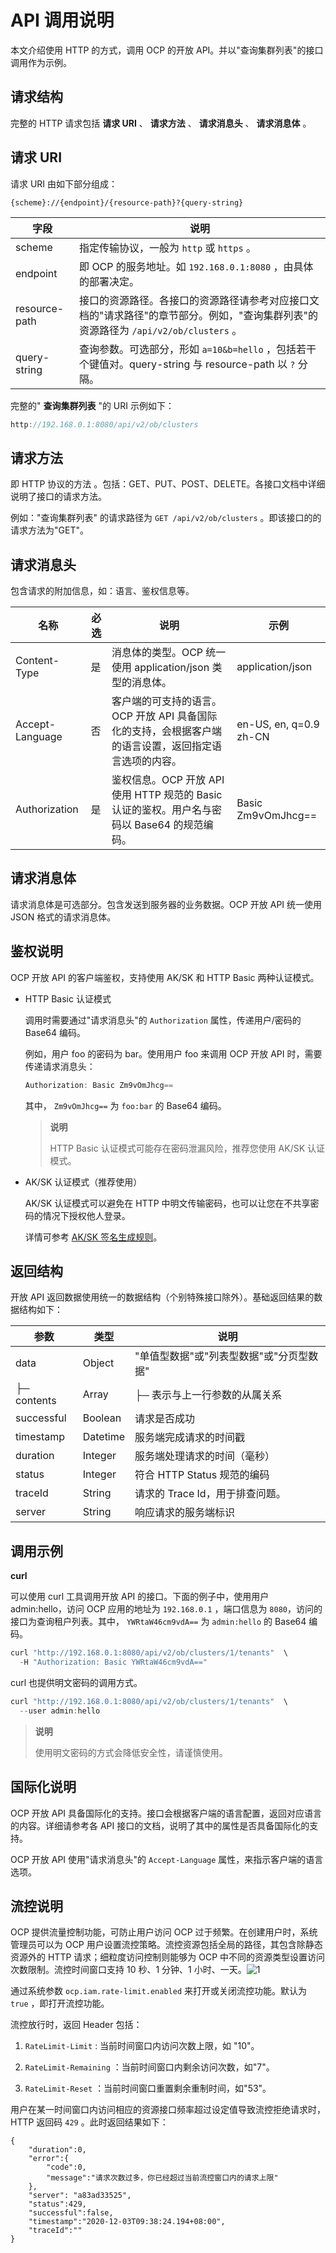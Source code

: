# API 调用说明

本文介绍使用 HTTP 的方式，调用 OCP 的开放 API。并以"查询集群列表"的接口调用作为示例。

## 请求结构

完整的 HTTP 请求包括 **请求 URI** 、 **请求方法** 、 **请求消息头** 、 **请求消息体** 。

## 请求 URI

请求 URI 由如下部分组成：

```code
{scheme}://{endpoint}/{resource-path}?{query-string}
```

|      字段       |                                       说明                                        |
|---------------|---------------------------------------------------------------------------------|
| scheme        | 指定传输协议，一般为 `http` 或 `https` 。                                                   |
| endpoint      | 即 OCP 的服务地址。如 `192.168.0.1:8080` ，由具体的部署决定。                                   |
| resource-path | 接口的资源路径。各接口的资源路径请参考对应接口文档的"请求路径"的章节部分。例如，"查询集群列表"的资源路径为 `/api/v2/ob/clusters` 。 |
| query-string  | 查询参数。可选部分，形如 `a=10&b=hello` ，包括若干个键值对。query-string 与 resource-path 以 `?` 分隔。    |

完整的" **查询集群列表** "的 URI 示例如下：

```java
http://192.168.0.1:8080/api/v2/ob/clusters
```

## 请求方法

即 HTTP 协议的方法 。包括：GET、PUT、POST、DELETE。各接口文档中详细说明了接口的请求方法。

例如："查询集群列表" 的请求路径为 `GET /api/v2/ob/clusters` 。即该接口的的请求方法为"GET"。

## 请求消息头

包含请求的附加信息，如：语言、鉴权信息等。

|       名称        | 必选 |                              说明                               |                   示例                   |
|-----------------|----|---------------------------------------------------------------|----------------------------------------|
| Content-Type    | 是  | 消息体的类型。OCP 统一使用 application/json 类型的消息体。                      | application/json                       |
| Accept-Language | 否  | 客户端的可支持的语言。OCP 开放 API 具备国际化的支持，会根据客户端的语言设置，返回指定语言选项的内容。       | en-US, en, q=0.9 zh-CN |
| Authorization   | 是  | 鉴权信息。OCP 开放 API 使用 HTTP 规范的 Basic 认证的鉴权。用户名与密码以 Base64 的规范编码。 | Basic Zm9vOmJhcg==                     |

## 请求消息体

请求消息体是可选部分。包含发送到服务器的业务数据。OCP 开放 API 统一使用 JSON 格式的请求消息体。

## 鉴权说明

OCP 开放 API 的客户端鉴权，支持使用 AK/SK 和 HTTP Basic 两种认证模式。

* HTTP Basic 认证模式

	调用时需要通过"请求消息头"的 `Authorization` 属性，传递用户/密码的 Base64 编码。
  
  例如，用户 foo 的密码为 bar。使用用户 foo 来调用 OCP 开放 API 时，需要传递请求消息头：
  
  ```java
  Authorization: Basic Zm9vOmJhcg==
  ```
  
  其中， `Zm9vOmJhcg==` 为 `foo:bar` 的 Base64 编码。

	> **说明**
	>
  > HTTP Basic 认证模式可能存在密码泄漏风险，推荐您使用 AK/SK 认证模式。


* AK/SK 认证模式（推荐使用）

	AK/SK 认证模式可以避免在 HTTP 中明文传输密码，也可以让您在不共享密码的情况下授权他人登录。
  
  详情可参考 [AK/SK 签名生成规则](3.1.ak-sk-sign-roles.md)。

## 返回结构

开放 API 返回数据使用统一的数据结构（个别特殊接口除外）。基础返回结果的数据结构如下：

|     参数      |    类型    |           说明            |
|-------------|----------|-------------------------|
| data        | Object   | "单值型数据"或"列表型数据"或"分页型数据" |
| ├─ contents | Array    | ├─  表示与上一行参数的从属关系       |
| successful  | Boolean  | 请求是否成功                  |
| timestamp   | Datetime | 服务端完成请求的时间戳             |
| duration    | Integer  | 服务端处理请求的时间（毫秒）          |
| status      | Integer  | 符合 HTTP Status 规范的编码    |
| traceId     | String   | 请求的 Trace Id，用于排查问题。    |
| server      | String   | 响应请求的服务端标识             |

## 调用示例

**curl**

可以使用 curl 工具调用开放 API 的接口。下面的例子中，使用用户 admin:hello，访问 OCP 应用的地址为 `192.168.0.1` ，端口信息为 `8080`，访问的接口为查询租户列表。其中， `YWRtaW46cm9vdA==` 为 `admin:hello` 的 Base64 编码。

```java
curl "http://192.168.0.1:8080/api/v2/ob/clusters/1/tenants"  \
  -H "Authorization: Basic YWRtaW46cm9vdA=="
```

curl 也提供明文密码的调用方式。

```java
curl "http://192.168.0.1:8080/api/v2/ob/clusters/1/tenants"  \
  --user admin:hello
```

> **说明**
>
> 使用明文密码的方式会降低安全性，请谨慎使用。

## 国际化说明

OCP 开放 API 具备国际化的支持。接口会根据客户端的语言配置，返回对应语言的内容。详细请参考各 API 接口的文档，说明了其中的属性是否具备国际化的支持。

OCP 开放 API 使用"请求消息头"的 `Accept-Language` 属性，来指示客户端的语言选项。

## 流控说明

OCP 提供流量控制功能，可防止用户访问 OCP 过于频繁。在创建用户时，系统管理员可以为 OCP 用户设置流控策略。流控资源包括全局的路径，其包含除静态资源外的 HTTP 请求；细粒度访问控制则能够为 OCP 中不同的资源类型设置访问次数限制。流控时间窗口支持 10 秒、1 分钟、1 小时、一天。![1](https://help-static-aliyun-doc.aliyuncs.com/assets/img/zh-CN/9246790261/p273248.png)

通过系统参数 `ocp.iam.rate-limit.enabled` 来打开或关闭流控功能。默认为 `true` ，即打开流控功能。

流控放行时，返回 Header 包括：

1. `RateLimit-Limit` : 当前时间窗口内访问次数上限，如 "10"。

2. `RateLimit-Remaining` ：当前时间窗口内剩余访问次数，如"7"。

3. `RateLimit-Reset` ：当前时间窗口重置剩余重制时间，如"53"。

用户在某一时间窗口内访问相应的资源接口频率超过设定值导致流控拒绝请求时，HTTP 返回码 `429` 。此时返回结果如下：

```unknow
{
    "duration":0,
    "error":{
        "code":0,
        "message":"请求次数过多，你已经超过当前流控窗口内的请求上限"
    },
    "server": "a83ad33525",
    "status":429,
    "successful":false,
    "timestamp":"2020-12-03T09:38:24.194+08:00",
    "traceId":""
}
```
